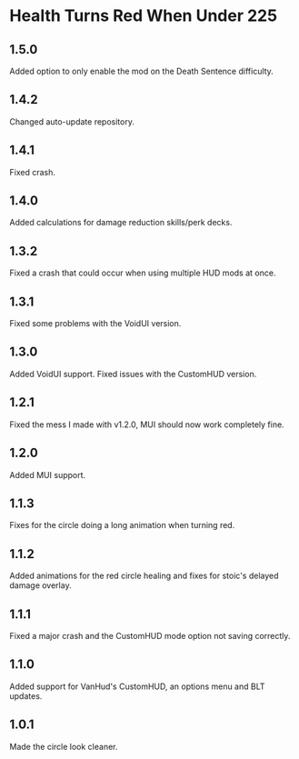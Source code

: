 # Health Turns Red When Under 225
## 1.5.0
Added option to only enable the mod on the Death Sentence difficulty.
## 1.4.2
Changed auto-update repository.
## 1.4.1
Fixed crash.
## 1.4.0
Added calculations for damage reduction skills/perk decks.
## 1.3.2
Fixed a crash that could occur when using multiple HUD mods at once.
## 1.3.1
Fixed some problems with the VoidUI version.
## 1.3.0
Added VoidUI support. Fixed issues with the CustomHUD version.
## 1.2.1
Fixed the mess I made with v1.2.0, MUI should now work completely fine.
## 1.2.0
Added MUI support.
## 1.1.3
Fixes for the circle doing a long animation when turning red.
## 1.1.2
Added animations for the red circle healing and fixes for stoic's delayed damage overlay.
## 1.1.1
Fixed a major crash and the CustomHUD mode option not saving correctly.
## 1.1.0
Added support for VanHud's CustomHUD, an options menu and BLT updates.
## 1.0.1
Made the circle look cleaner.